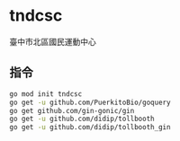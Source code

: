 # tndcsc

臺中市北區國民運動中心

## 指令

```bash
go mod init tndcsc
go get -u github.com/PuerkitoBio/goquery
go get github.com/gin-gonic/gin
go get -u github.com/didip/tollbooth
go get -u github.com/didip/tollbooth_gin
```
